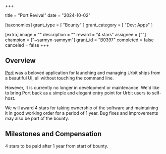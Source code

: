 +++

title = "Port Revival"
date = "2024-10-02"

[taxonomies]
grant_type = [ "Bounty" ]
grant_category = [ "Dev: Apps" ]

[extra]
image = ""
description = ""
reward = "4 stars"
assignee = [""]
champion = ["~sarmyn-samnym"]
grant_id = "B0397"
completed = false
canceled = false
+++

## Overview
[Port](https://github.com/latter-bolden/port) was a beloved application for launching and managing Urbit ships from a beautiful UI, all without touching the command line.

However, it is currently no longer in development or maintenance. We'd like to bring Port back as a simple and elegant entry point for Urbit users to self-host.

We will award 4 stars for taking ownership of the software and maintaining it in good working order for a period of 1 year. Bug fixes and improvements may also be part of the bounty.

## Milestones and Compensation

4 stars to be paid after 1 year from start of bounty.